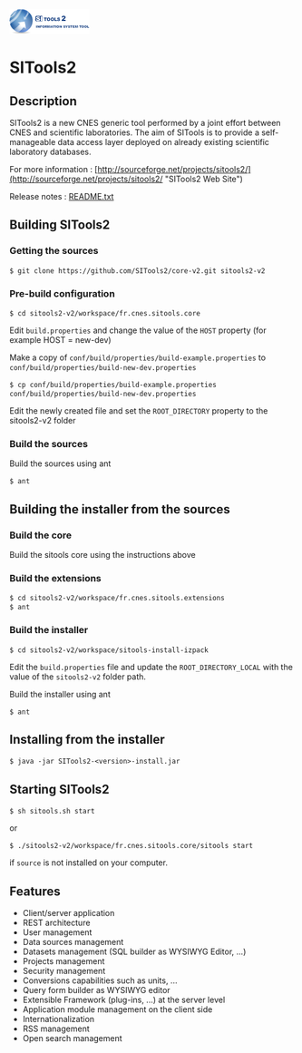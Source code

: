 ![](workspace/client-public/res/images/logo_01_petiteTaille.png)
# SITools2
## Description
SITools2 is a new CNES generic tool performed by a joint effort between CNES and scientific laboratories. The aim of SITools is to provide a self-manageable data access layer deployed on already existing scientific laboratory databases.

For more information : [http://sourceforge.net/projects/sitools2/](http://sourceforge.net/projects/sitools2/ "SITools2 Web Site")

Release notes : [README.txt](workspace/sitools-build/files/README.txt)

## Building SITools2

### Getting the sources

	$ git clone https://github.com/SITools2/core-v2.git sitools2-v2
	
### Pre-build configuration

	$ cd sitools2-v2/workspace/fr.cnes.sitools.core

Edit `build.properties` and change the value of the `HOST` property (for example HOST = new-dev)

Make a copy of `conf/build/properties/build-example.properties` to `conf/build/properties/build-new-dev.properties`

	$ cp conf/build/properties/build-example.properties conf/build/properties/build-new-dev.properties


Edit the newly created file and set the `ROOT_DIRECTORY` property to the sitools2-v2 folder

### Build the sources

Build the sources using ant

	$ ant

## Building the installer from the sources
### Build the core

Build the sitools core using the instructions above

### Build the extensions

	$ cd sitools2-v2/workspace/fr.cnes.sitools.extensions
	$ ant

### Build the installer

	$ cd sitools2-v2/workspace/sitools-install-izpack	

Edit the `build.properties` file and update the `ROOT_DIRECTORY_LOCAL` with the value of the `sitools2-v2` folder path.

Build the installer using ant

	$ ant

## Installing from the installer
	$ java -jar SITools2-<version>-install.jar

## Starting SITools2

	$ sh sitools.sh start
or 

	$ ./sitools2-v2/workspace/fr.cnes.sitools.core/sitools start
if `source` is not installed on your computer.

## Features
- Client/server application
- REST architecture
- User management
- Data sources management
- Datasets management (SQL builder as WYSIWYG Editor, ...)
- Projects management
- Security management
- Conversions capabilities such as units, ...
- Query form builder as WYSIWYG editor
- Extensible Framework (plug-ins, ...) at the server level
- Application module management on the client side
- Internationalization
- RSS management
- Open search management
